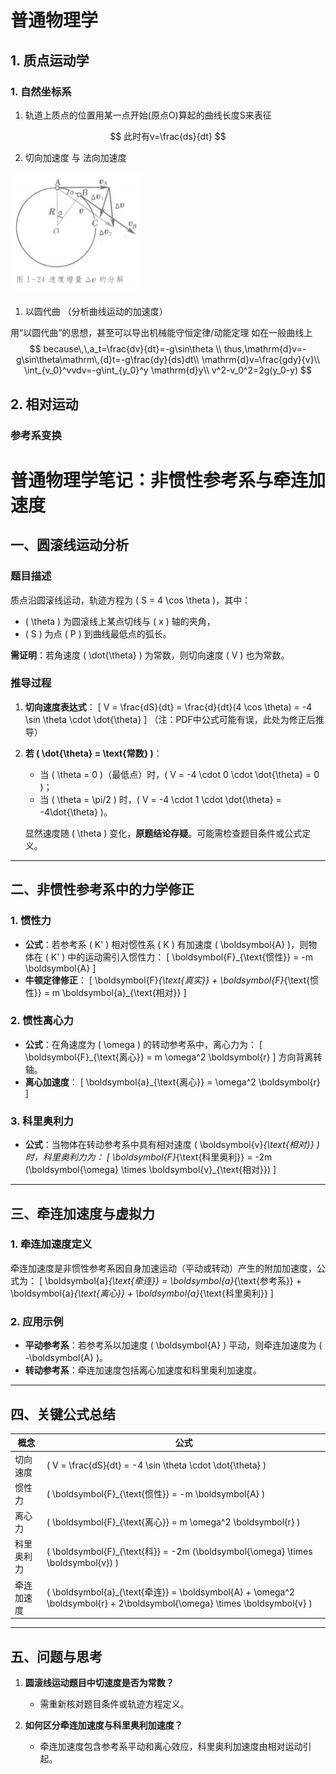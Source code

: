 # 普通物理学

## 1. 质点运动学

### 1. 自然坐标系

1. 轨道上质点的位置用某一点开始(原点O)算起的曲线长度S来表征

$$
此时有v=\frac{ds}{dt}
$$

2.  切向加速度 与 法向加速度

<img src="img1.png"  style="zoom:50%;" />

1. 以圆代曲 （分析曲线运动的加速度）

用“以圆代曲”的思想，甚至可以导出机械能守恒定律/动能定理
     如在一般曲线上
$$
because\,\,a_t=\frac{dv}{dt}=-g\sin\theta \\
thus,\mathrm{d}v=-g\sin\theta\mathrm\,{d}t=-g\frac{dy}{ds}dt\\
\mathrm{d}v=\frac{gdy}{v}\\
\int_{v_0}^vvdv=-g\int_{y_0}^y \mathrm{d}y\\
v^2-v_0^2=2g(y_0-y)
$$

## 2. 相对运动

### 参考系变换

# 普通物理学笔记：非惯性参考系与牵连加速度

## 一、圆滚线运动分析
### 题目描述
质点沿圆滚线运动，轨迹方程为 \( S = 4 \cos \theta \)，其中：
- \( \theta \) 为圆滚线上某点切线与 \( x \) 轴的夹角，
- \( S \) 为点 \( P \) 到曲线最低点的弧长。

**需证明**：若角速度 \( \dot{\theta} \) 为常数，则切向速度 \( V \) 也为常数。

### 推导过程
1. **切向速度表达式**：
   \[
   V = \frac{dS}{dt} = \frac{d}{dt}(4 \cos \theta) = -4 \sin \theta \cdot \dot{\theta}
   \]
   （注：PDF中公式可能有误，此处为修正后推导）

2. **若 \( \dot{\theta} = \text{常数} \)**：
   - 当 \( \theta = 0 \)（最低点）时，\( V = -4 \cdot 0 \cdot \dot{\theta} = 0 \)；
   - 当 \( \theta = \pi/2 \) 时，\( V = -4 \cdot 1 \cdot \dot{\theta} = -4\dot{\theta} \)。

   显然速度随 \( \theta \) 变化，**原题结论存疑**。可能需检查题目条件或公式定义。

---

## 二、非惯性参考系中的力学修正
### 1. 惯性力
- **公式**：若参考系 \( K' \) 相对惯性系 \( K \) 有加速度 \( \boldsymbol{A} \)，则物体在 \( K' \) 中的运动需引入惯性力：
  \[
  \boldsymbol{F}_{\text{惯性}} = -m \boldsymbol{A}
  \]
- **牛顿定律修正**：
  \[
  \boldsymbol{F}_{\text{真实}} + \boldsymbol{F}_{\text{惯性}} = m \boldsymbol{a}_{\text{相对}}
  \]

### 2. 惯性离心力
- **公式**：在角速度为 \( \omega \) 的转动参考系中，离心力为：
  \[
  \boldsymbol{F}_{\text{离心}} = m \omega^2 \boldsymbol{r}
  \]
  方向背离转轴。
- **离心加速度**：
  \[
  \boldsymbol{a}_{\text{离心}} = \omega^2 \boldsymbol{r}
  \]

### 3. 科里奥利力
- **公式**：当物体在转动参考系中具有相对速度 \( \boldsymbol{v}_{\text{相对}} \) 时，科里奥利力为：
  \[
  \boldsymbol{F}_{\text{科里奥利}} = -2m (\boldsymbol{\omega} \times \boldsymbol{v}_{\text{相对}})
  \]

---

## 三、牵连加速度与虚拟力
### 1. 牵连加速度定义
牵连加速度是非惯性参考系因自身加速运动（平动或转动）产生的附加加速度，公式为：
\[
\boldsymbol{a}_{\text{牵连}} = \boldsymbol{a}_{\text{参考系}} + \boldsymbol{a}_{\text{离心}} + \boldsymbol{a}_{\text{科里奥利}}
\]

### 2. 应用示例
- **平动参考系**：若参考系以加速度 \( \boldsymbol{A} \) 平动，则牵连加速度为 \( -\boldsymbol{A} \)。
- **转动参考系**：牵连加速度包括离心加速度和科里奥利加速度。

---

## 四、关键公式总结
| 概念       | 公式                                                         |
| ---------- | ------------------------------------------------------------ |
| 切向速度   | \( V = \frac{dS}{dt} = -4 \sin \theta \cdot \dot{\theta} \)  |
| 惯性力     | \( \boldsymbol{F}_{\text{惯性}} = -m \boldsymbol{A} \)       |
| 离心力     | \( \boldsymbol{F}_{\text{离心}} = m \omega^2 \boldsymbol{r} \) |
| 科里奥利力 | \( \boldsymbol{F}_{\text{科}} = -2m (\boldsymbol{\omega} \times \boldsymbol{v}) \) |
| 牵连加速度 | \( \boldsymbol{a}_{\text{牵连}} = \boldsymbol{A} + \omega^2 \boldsymbol{r} + 2\boldsymbol{\omega} \times \boldsymbol{v} \) |

---

## 五、问题与思考
1. **圆滚线运动题目中切速度是否为常数？**  
   - 需重新核对题目条件或轨迹方程定义。

2. **如何区分牵连加速度与科里奥利加速度？**  
   - 牵连加速度包含参考系平动和离心效应，科里奥利加速度由相对运动引起。
